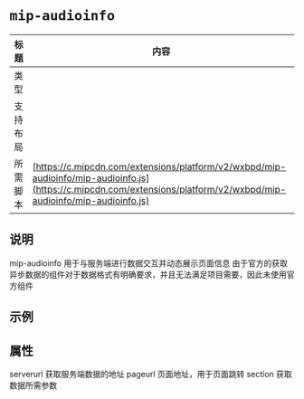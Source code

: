 # `mip-audioinfo`

标题|内容
----|----
类型|
支持布局|
所需脚本| [https://c.mipcdn.com/extensions/platform/v2/wxbpd/mip-audioinfo/mip-audioinfo.js](https://c.mipcdn.com/extensions/platform/v2/wxbpd/mip-audioinfo/mip-audioinfo.js)

## 说明

mip-audioinfo 用于与服务端进行数据交互并动态展示页面信息
由于官方的获取异步数据的组件对于数据格式有明确要求，并且无法满足项目需要，因此未使用官方组件

## 示例

<mip-audioinfo serverurl="" pageurl=""  section=""></mip-audioinfo>

## 属性

serverurl 获取服务端数据的地址
pageurl 页面地址，用于页面跳转
section 获取数据所需参数
